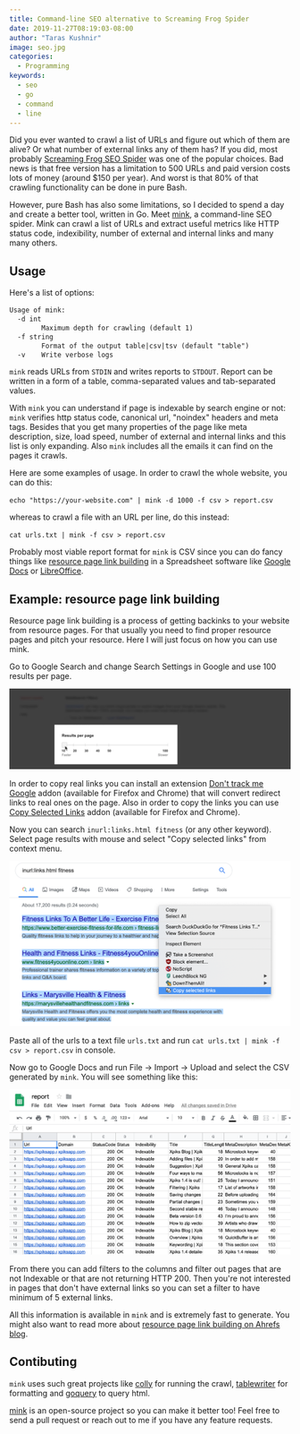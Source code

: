 ```yaml
---
title: Command-line SEO alternative to Screaming Frog Spider
date: 2019-11-27T08:19:03-08:00
author: "Taras Kushnir"
image: seo.jpg
categories:
  - Programming
keywords:
  - seo
  - go
  - command
  - line
---
```


Did you ever wanted to crawl a list of URLs and figure out which of them are alive? Or what number of external links any of them has? If you did, most probably [Screaming Frog SEO Spider](https://www.screamingfrog.co.uk/seo-spider/) was one of the popular choices. Bad news is that free version has a limitation to 500 URLs and paid version costs lots of money (around $150 per year). And worst is that 80% of that crawling functionality can be done in pure Bash.

<!--more-->

However, pure Bash has also some limitations, so I decided to spend a day and create a better tool, written in Go. Meet [mink](https://github.com/ribtoks/mink), a command-line SEO spider. Mink can crawl a list of URLs and extract useful metrics like HTTP status code, indexibility, number of external and internal links and many many others.

## Usage

Here's a list of options:

```
Usage of mink:
  -d int
    	Maximum depth for crawling (default 1)
  -f string
    	Format of the output table|csv|tsv (default "table")
  -v	Write verbose logs
```

`mink` reads URLs from `STDIN` and writes reports to `STDOUT`. Report can be written in a form of a table, comma-separated values and tab-separated values.

With `mink` you can understand if page is indexable by search engine or not: `mink` verifies http status code, canonical url, "noindex" headers and meta tags. Besides that you get many properties of the page like meta description, size, load speed, number of external and internal links and this list is only expanding. Also `mink` includes all the emails it can find on the pages it crawls.

Here are some examples of usage. In order to crawl the whole website, you can do this:

`echo "https://your-website.com" | mink -d 1000 -f csv > report.csv`

whereas to crawl a file with an URL per line, do this instead:

`cat urls.txt | mink -f csv > report.csv`

Probably most viable report format for `mink` is CSV since you can do fancy things like [resource page link building](https://www.youtube.com/watch?v=8f4YTubL6cM) in a Spreadsheet software like [Google Docs](https://docs.google.com/) or [LibreOffice](https://www.libreoffice.org/).

## Example: resource page link building

Resource page link building is a process of getting backinks to your website from resource pages. For that usually you need to find proper resource pages and pitch your resource. Here I will just focus on how you can use mink.

 Go to Google Search and change Search Settings in Google and use 100 results per page.

![Google search settings](/img/google-search-settings.png)

In order to copy real links you can install an extension [Don't track me Google](https://github.com/Rob--W/dont-track-me-google) addon (available for Firefox and Chrome) that will convert redirect links to real ones on the page. Also in order to copy the links you can use [Copy Selected Links](https://gitlab.com/Marnes/copy-selected-links) addon (available for Firefox and Chrome).

Now you can search `inurl:links.html fitness` (or any other keyword). Select page results with mouse and select "Copy selected links" from context menu.

![Copy search results](/img/extract-serp-links.png)

Paste all of the urls to a text file `urls.txt` and run `cat urls.txt | mink -f csv > report.csv` in console.

Now go to Google Docs and run File -> Import -> Upload and select the CSV generated by `mink`. You will see something like this:

![Google Sheets report](/img/google-sheets-report.png)

From there you can add filters to the columns and filter out pages that are not Indexable or that are not returning HTTP 200. Then you're not interested in pages that don't have external links so you can set a filter to have minimum of 5 external links.

All this information is available in `mink` and is extremely fast to generate. You might also want to read more about [resource page link building on Ahrefs blog](https://ahrefs.com/blog/resource-page-link-building/).

## Contibuting

`mink` uses such great projects like [colly](https://github.com/gocolly/colly) for running the crawl, [tablewriter](github.com/olekukonko/tablewriter) for formatting and [goquery](github.com/PuerkitoBio/goquery) to query html.

[mink](https://github.com/ribtoks/mink) is an open-source project so you can make it better too! Feel free to send a pull request or reach out to me if you have any feature requests.
